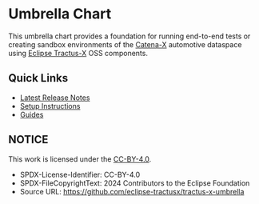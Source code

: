 # Umbrella Chart

This umbrella chart provides a foundation for running end-to-end tests or creating sandbox environments of the [Catena-X](https://catena-x.net/en/) automotive dataspace using [Eclipse Tractus-X](https://projects.eclipse.org/projects/automotive.tractusx) OSS components.

## **Quick Links**

- [Latest Release Notes](../../docs/user/note-r2405-onwards/R24.05.md)
- [Setup Instructions](../../docs/user/setup)
- [Guides](../../docs/user/guides)

## NOTICE

This work is licensed under the [CC-BY-4.0](https://creativecommons.org/licenses/by/4.0/legalcode).

* SPDX-License-Identifier: CC-BY-4.0
* SPDX-FileCopyrightText: 2024 Contributors to the Eclipse Foundation
* Source URL: <https://github.com/eclipse-tractusx/tractus-x-umbrella>
